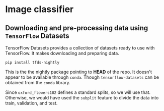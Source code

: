 # Image classifier

## Downloading and pre-processing data using `TensorFlow` Datasets

TensorFlow Datasets provides a collection of datasets ready to use with TensorFlow.
It makes downloading and preparing data.

```
pip install tfds-nightly
```

This is the the nightly package pointing to **HEAD** of the repo. It doesn't appear to be available through `conda`. Though `tensorflow-datasets` can be obtained from the `conda` library.

Since `oxford_flowers102` defines a standard splits, so we will use that. Otherwise, we would have used the `subplit` feature to divide the data into train, validation, and test.
